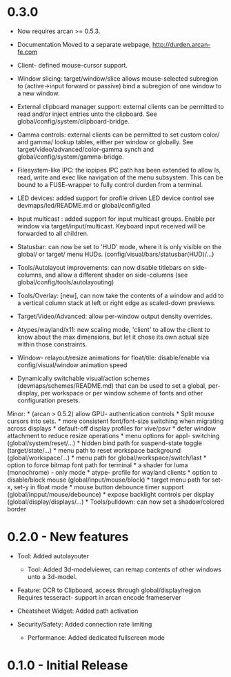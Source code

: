 # 0.3.0
  * Now requires arcan >= 0.5.3.

  * Documentation Moved to a separate webpage,
    http://durden.arcan-fe.com

  * Client- defined mouse-cursor support.

  * Window slicing: target/window/slice allows mouse-selected
    subregion to (active->input forward or passive) bind a subregion
    of one window to a new window.

  * External clipboard manager support: external clients can be
    permitted to read and/or inject entries unto the clipboard. See
    global/config/system/clipboard-bridge.

  * Gamma controls: external clients can be permitted to set custom
    color/ and gamma/ lookup tables, either per window or globally.
    See target/video/advanced/color-gamma synch and
    global/config/system/gamma-bridge.

  * Filesystem-like IPC: the iopipes IPC path has been extended to
    allow ls, read, write and exec like navigation of the menu
    subsystem. This can be bound to a FUSE-wrapper to fully control
    durden from a terminal.

  * LED devices: added support for profile driven LED device control
    see devmaps/led/README.md or global/config/led

  * Input multicast : added support for input multicast groups.
    Enable per window via target/input/multicast. Keyboard input
    received will be forwarded to all children.

  * Statusbar: can now be set to 'HUD' mode, where it is only visible on the
    global/ or target/ menu HUDs. (config/visual/bars/statusbar(HUD)/...)

  * Tools/Autolayout improvements: can now disable titlebars on
    side-columns, and allow a different shader on side-columns
    (see global/config/tools/autolayouting)

  * Tools/Overlay: [new], can now take the contents of a window and add
    to a vertical column stack at left or right edge as scaled-down
    previews.

  * Target/Video/Advanced: allow per-window output density overrides.

  * Atypes/wayland/x11: new scaling mode, 'client' to allow the client to
    know about the max dimensions, but let it chose its own actual size
    within those constraints.

  * Window- relayout/resize animations for float/tile:
    disable/enable via config/visual/window animation speed

  * Dynamically switchable visual/action schemes (devmaps/schemes/README.md)
    that can be used to set a global, per-display, per workspace or per window
    scheme of fonts and other configuration presets.

Minor:
	* (arcan > 0.5.2) allow GPU- authentication controls
	* Split mouse cursors into sets.
	* more consistent font/font-size switching when migrating across displays
	* default-off display profiles for vive/psvr
	* defer window attachment to reduce resize operations
	* menu options for appl- switching (global/system/reset/...)
	* hidden bind path for suspend-state toggle (target/state/...)
	* menu path to reset workspace background (global/workspace/...)
	* menu path for global/workspace/switch/last
	* option to force bitmap font path for terminal
	* a shader for luma (monochrome) - only mode
	* atype- profile for wayland clients
	* option to disable/block mouse (global/input/mouse/block)
	* target menu path for set-x, set-y in float mode
	* mouse button debounce timer support (global/inpput/mouse/debounce)
	* expose backlight controls per display (global/display/displays/...)
	* Tools/pulldown: can now set a shadow/colored border

# 0.2.0 - New features

  * Tool: Added autolayouter

	* Tool: Added 3d-modelviewer, can remap contents of other
	        windows unto a 3d-model.

  * Feature: OCR to Clipboard, access through global/display/region
	           Requires tesseract- support in arcan encode frameserver

  * Cheatsheet Widget: Added path activation

  * Security/Safety: Added connection rate limiting

	* Performance: Added dedicated fullscreen mode

# 0.1.0 - Initial Release
